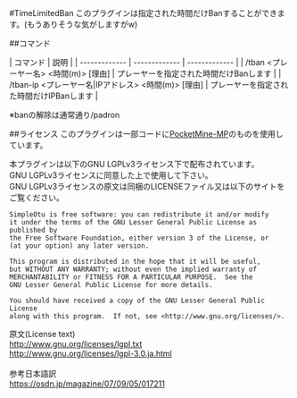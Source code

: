 #TimeLimitedBan
このプラグインは指定された時間だけBanすることができます。(もうありそうな気がしますがw)

##コマンド

| コマンド  | 説明  |
| ------------- | ------------- | ------------- |
| /tban <プレーヤー名> <時間(m)> [理由] | プレーヤーを指定された時間だけBanします  |
| /tban-ip <プレーヤー名\|IPアドレス> <時間(m)> [理由]  | プレーヤーを指定された時間だけIPBanします  |

※banの解除は通常通り/padron

##ライセンス
このプラグインは一部コードに[PocketMine-MP](https://github.com/PocketMine/PocketMine-MP)のものを使用しています。

本プラグインは以下のGNU LGPLv3ライセンス下で配布されています。</br>
GNU LGPLv3ライセンスに同意した上で使用して下さい。</br>
GNU LGPLv3ライセンスの原文は同梱のLICENSEファイル又は以下のサイトをご覧ください。</br>

	SimpleOtu is free software: you can redistribute it and/or modify
	it under the terms of the GNU Lesser General Public License as published by
	the Free Software Foundation, either version 3 of the License, or
	(at your option) any later version.

	This program is distributed in the hope that it will be useful,
	but WITHOUT ANY WARRANTY; without even the implied warranty of
	MERCHANTABILITY or FITNESS FOR A PARTICULAR PURPOSE.  See the
	GNU Lesser General Public License for more details.

	You should have received a copy of the GNU Lesser General Public License
	along with this program.  If not, see <http://www.gnu.org/licenses/>.

原文(License text)</br>
http://www.gnu.org/licenses/lgpl.txt</br>
http://www.gnu.org/licenses/lgpl-3.0.ja.html</br>
</br>
参考日本語訳</br>
https://osdn.jp/magazine/07/09/05/017211</br>